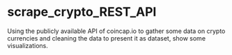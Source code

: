 # scrape_crypto_REST_API
Using the publicly available API of coincap.io to gather some data on crypto currencies and cleaning the data to present it as dataset, show some visualizations. 

